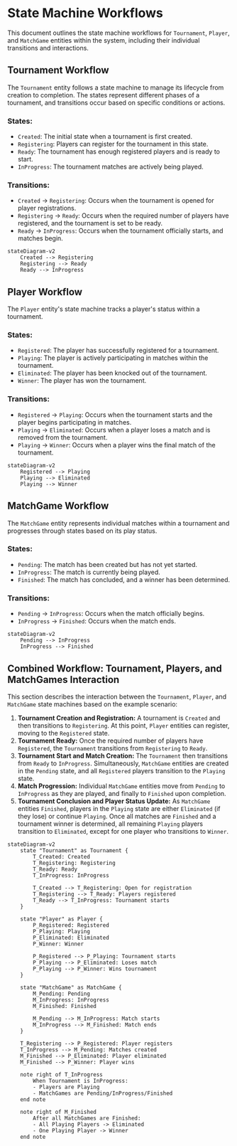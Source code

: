 
# State Machine Workflows

This document outlines the state machine workflows for `Tournament`, `Player`, and `MatchGame` entities within the system, including their individual transitions and interactions.

## Tournament Workflow

The `Tournament` entity follows a state machine to manage its lifecycle from creation to completion. The states represent different phases of a tournament, and transitions occur based on specific conditions or actions.

### States:
- `Created`: The initial state when a tournament is first created.
- `Registering`: Players can register for the tournament in this state.
- `Ready`: The tournament has enough registered players and is ready to start.
- `InProgress`: The tournament matches are actively being played.

### Transitions:
- `Created` -> `Registering`: Occurs when the tournament is opened for player registrations.
- `Registering` -> `Ready`: Occurs when the required number of players have registered, and the tournament is set to be ready.
- `Ready` -> `InProgress`: Occurs when the tournament officially starts, and matches begin.

```mermaid
stateDiagram-v2
    Created --> Registering
    Registering --> Ready
    Ready --> InProgress
```

## Player Workflow

The `Player` entity's state machine tracks a player's status within a tournament.

### States:
- `Registered`: The player has successfully registered for a tournament.
- `Playing`: The player is actively participating in matches within the tournament.
- `Eliminated`: The player has been knocked out of the tournament.
- `Winner`: The player has won the tournament.

### Transitions:
- `Registered` -> `Playing`: Occurs when the tournament starts and the player begins participating in matches.
- `Playing` -> `Eliminated`: Occurs when a player loses a match and is removed from the tournament.
- `Playing` -> `Winner`: Occurs when a player wins the final match of the tournament.

```mermaid
stateDiagram-v2
    Registered --> Playing
    Playing --> Eliminated
    Playing --> Winner
```

## MatchGame Workflow

The `MatchGame` entity represents individual matches within a tournament and progresses through states based on its play status.

### States:
- `Pending`: The match has been created but has not yet started.
- `InProgress`: The match is currently being played.
- `Finished`: The match has concluded, and a winner has been determined.

### Transitions:
- `Pending` -> `InProgress`: Occurs when the match officially begins.
- `InProgress` -> `Finished`: Occurs when the match ends.

```mermaid
stateDiagram-v2
    Pending --> InProgress
    InProgress --> Finished
```

## Combined Workflow: Tournament, Players, and MatchGames Interaction

This section describes the interaction between the `Tournament`, `Player`, and `MatchGame` state machines based on the example scenario:

1.  **Tournament Creation and Registration:** A tournament is `Created` and then transitions to `Registering`. At this point, `Player` entities can register, moving to the `Registered` state.
2.  **Tournament Ready:** Once the required number of players have `Registered`, the `Tournament` transitions from `Registering` to `Ready`.
3.  **Tournament Start and Match Creation:** The `Tournament` then transitions from `Ready` to `InProgress`. Simultaneously, `MatchGame` entities are created in the `Pending` state, and all `Registered` players transition to the `Playing` state.
4.  **Match Progression:** Individual `MatchGame` entities move from `Pending` to `InProgress` as they are played, and finally to `Finished` upon completion.
5.  **Tournament Conclusion and Player Status Update:** As `MatchGame` entities `Finished`, players in the `Playing` state are either `Eliminated` (if they lose) or continue `Playing`. Once all matches are `Finished` and a tournament winner is determined, all remaining `Playing` players transition to `Eliminated`, except for one player who transitions to `Winner`.

```mermaid
stateDiagram-v2
    state "Tournament" as Tournament {
        T_Created: Created
        T_Registering: Registering
        T_Ready: Ready
        T_InProgress: InProgress

        T_Created --> T_Registering: Open for registration
        T_Registering --> T_Ready: Players registered
        T_Ready --> T_InProgress: Tournament starts
    }

    state "Player" as Player {
        P_Registered: Registered
        P_Playing: Playing
        P_Eliminated: Eliminated
        P_Winner: Winner

        P_Registered --> P_Playing: Tournament starts
        P_Playing --> P_Eliminated: Loses match
        P_Playing --> P_Winner: Wins tournament
    }

    state "MatchGame" as MatchGame {
        M_Pending: Pending
        M_InProgress: InProgress
        M_Finished: Finished

        M_Pending --> M_InProgress: Match starts
        M_InProgress --> M_Finished: Match ends
    }

    T_Registering --> P_Registered: Player registers
    T_InProgress --> M_Pending: Matches created
    M_Finished --> P_Eliminated: Player eliminated
    M_Finished --> P_Winner: Player wins

    note right of T_InProgress
        When Tournament is InProgress:
        - Players are Playing
        - MatchGames are Pending/InProgress/Finished
    end note

    note right of M_Finished
        After all MatchGames are Finished:
        - All Playing Players -> Eliminated
        - One Playing Player -> Winner
    end note
```

